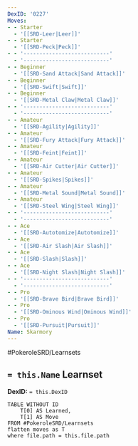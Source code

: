 ```yaml
---
DexID: '0227'
Moves:
- - Starter
  - '[[SRD-Leer|Leer]]'
- - Starter
  - '[[SRD-Peck|Peck]]'
- - '---------------------------'
  - '---------------------------'
- - Beginner
  - '[[SRD-Sand Attack|Sand Attack]]'
- - Beginner
  - '[[SRD-Swift|Swift]]'
- - Beginner
  - '[[SRD-Metal Claw|Metal Claw]]'
- - '---------------------------'
  - '---------------------------'
- - Amateur
  - '[[SRD-Agility|Agility]]'
- - Amateur
  - '[[SRD-Fury Attack|Fury Attack]]'
- - Amateur
  - '[[SRD-Feint|Feint]]'
- - Amateur
  - '[[SRD-Air Cutter|Air Cutter]]'
- - Amateur
  - '[[SRD-Spikes|Spikes]]'
- - Amateur
  - '[[SRD-Metal Sound|Metal Sound]]'
- - Amateur
  - '[[SRD-Steel Wing|Steel Wing]]'
- - '---------------------------'
  - '---------------------------'
- - Ace
  - '[[SRD-Autotomize|Autotomize]]'
- - Ace
  - '[[SRD-Air Slash|Air Slash]]'
- - Ace
  - '[[SRD-Slash|Slash]]'
- - Ace
  - '[[SRD-Night Slash|Night Slash]]'
- - '---------------------------'
  - '---------------------------'
- - Pro
  - '[[SRD-Brave Bird|Brave Bird]]'
- - Pro
  - '[[SRD-Ominous Wind|Ominous Wind]]'
- - Pro
  - '[[SRD-Pursuit|Pursuit]]'
Name: Skarmory
---
```


#PokeroleSRD/Learnsets

## `= this.Name` Learnset

**DexID:** `= this.DexID`

```dataview
TABLE WITHOUT ID
    T[0] AS Learned,
    T[1] AS Move
FROM #PokeroleSRD/Learnsets
flatten moves as T
where file.path = this.file.path
```
